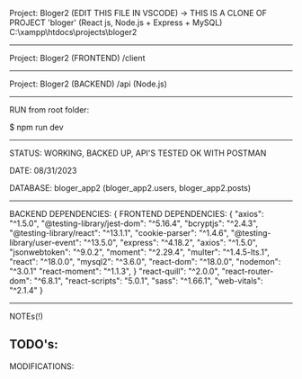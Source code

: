 Project: Bloger2 (EDIT THIS FILE IN VSCODE) -> THIS IS A CLONE OF PROJECT 'bloger'
(React js, Node.js + Express + MySQL)
C:\xampp\htdocs\projects\bloger2

-----------------------------------------------------------------------------------------------------

Project: Bloger2  (FRONTEND) /client

-----------------------------------------------------------------------------------------------------
Project: Bloger2  (BACKEND) /api
(Node.js)

-----------------------------------------------------------------------------------------------------
RUN from root folder:

$ npm run dev

-----------------------------------------------------------------------------------------------------

STATUS: WORKING, BACKED UP, API'S TESTED OK WITH POSTMAN

DATE: 08/31/2023

DATABASE: bloger_app2 (bloger_app2.users, bloger_app2.posts)

-----------------------------------------------------------------------------------------------------

BACKEND DEPENDENCIES:	{				FRONTEND DEPENDENCIES:   {
		"axios": "^1.5.0",						"@testing-library/jest-dom": "^5.16.4",
    	"bcryptjs": "^2.4.3",					"@testing-library/react": "^13.1.1",
    	"cookie-parser": "^1.4.6",				"@testing-library/user-event": "^13.5.0",
    	"express": "^4.18.2",					"axios": "^1.5.0",
    	"jsonwebtoken": "^9.0.2",				"moment": "^2.29.4",
    	"multer": "^1.4.5-lts.1",				"react": "^18.0.0",
    	"mysql2": "^3.6.0",						"react-dom": "^18.0.0",
    	"nodemon": "^3.0.1"						"react-moment": "^1.1.3",
  	}											"react-quill": "^2.0.0",
												"react-router-dom": "^6.8.1",
    											"react-scripts": "5.0.1",
    											"sass": "^1.66.1",
    											"web-vitals": "^2.1.4"
											}

----------------------------------------------------------------------------------------------------

NOTEs(!)

TODO's:
----------------------------------------------------------------------------------------------------
MODIFICATIONS:


